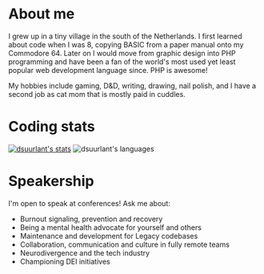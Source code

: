 # About me

I grew up in a tiny village in the south of the Netherlands. I first learned about code when I was 8, copying BASIC from a paper manual onto my Commodore 64. Later on I would move from graphic design into PHP programming and have been a fan of the world's most used yet least popular web development language since. PHP is awesome!

My hobbies include gaming, D&D, writing, drawing, nail polish, and I have a second job as cat mom that is mostly paid in cuddles.

# Coding stats

[![dsuurlant's stats](https://github-readme-stats.vercel.app/api?username=dsuurlant)](https://github.com/anuraghazra/github-readme-stats) ![dsuurlant's languages](https://github-readme-stats.vercel.app/api/top-langs/?username=dsuurlant&layout=compact)


# Speakership

I'm open to speak at conferences! Ask me about:

* Burnout signaling, prevention and recovery
* Being a mental health advocate for yourself and others
* Maintenance and development for Legacy codebases
* Collaboration, communication and culture in fully remote teams
* Neurodivergence and the tech industry
* Championing DEI initiatives
